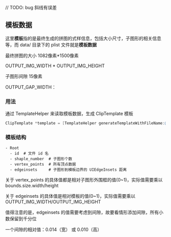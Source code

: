 // TODO: bug 斜线有误差

## 模板数据

这里**模板**指的是最终生成的拼图的式样信息，包括大小尺寸，子图形的相关信息等，而 data/ 目录下的 plist 文件就是**模板数据**

最终拼图的大小 1082像素*1500像素

OUTPUT_IMG_WIDTH * OUTPUT_IMG_HEIGHT

子图形间隙 15像素

OUTPUT_GAP_WIDTH：

### 用法

通过 TemplateHelper 来读取模板数据，生成 ClipTemplate 模板

```objective-c
ClipTemplate *template = [TemplateHelper generateTemplateWithFileName:@"c01"];

```

### 模板结构

```
- Root
  - id  # 文件 id 名
  - shaple_number  # 子图形个数
  - vertex_points  # 所有顶点数据
  - edgeinsets     # 子图形到模板边界的 UIEdgeInsets 距离
```

关于 vertex_points 的具体值都是相对子图形外围框的值(0~1)，实际值需要乘以 bounds.size.width/height 

关于 edgeinsets 的具体值是相对模板的值(0~1)，实际值需要乘以 OUTPUT_IMG_WIDTH/OUTPUT_IMG_HEIGHT

值得注意的是，edgeinsets 的值需要考虑到间隙，故要看情形添加间隙，所有小数保留到千分位

一个间隙的相对值：0.014（宽） 或 0.010（高）
